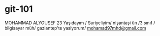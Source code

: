 # git-101
MOHAMMAD ALYOUSEF 
23 Yaşıdayım / Suriyeliyim/
nişantaşi ün /3 sınıf / bilgisayar müh/
gaziantep'te yasiyorum/
mohamad97mhd@gmail.com

